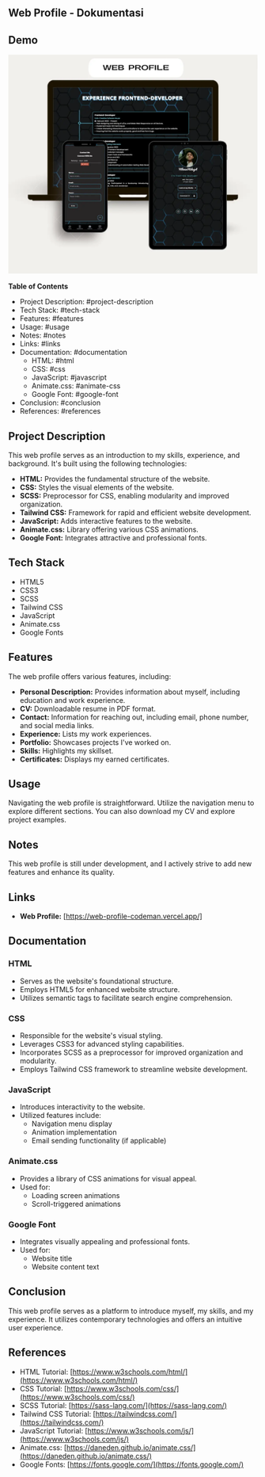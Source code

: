 ## Web Profile - Dokumentasi

## Demo

<img src="img/web-profilev2-13.webp" alt="web-demo">

**Table of Contents**

- Project Description: #project-description
- Tech Stack: #tech-stack
- Features: #features
- Usage: #usage
- Notes: #notes
- Links: #links
- Documentation: #documentation
  - HTML: #html
  - CSS: #css
  - JavaScript: #javascript
  - Animate.css: #animate-css
  - Google Font: #google-font
- Conclusion: #conclusion
- References: #references

## Project Description

This web profile serves as an introduction to my skills, experience, and background. It's built using the following technologies:

- **HTML:** Provides the fundamental structure of the website.
- **CSS:** Styles the visual elements of the website.
- **SCSS:** Preprocessor for CSS, enabling modularity and improved organization.
- **Tailwind CSS:** Framework for rapid and efficient website development.
- **JavaScript:** Adds interactive features to the website.
- **Animate.css:** Library offering various CSS animations.
- **Google Font:** Integrates attractive and professional fonts.

## Tech Stack

- HTML5
- CSS3
- SCSS
- Tailwind CSS
- JavaScript
- Animate.css
- Google Fonts

## Features

The web profile offers various features, including:

- **Personal Description:** Provides information about myself, including education and work experience.
- **CV:** Downloadable resume in PDF format.
- **Contact:** Information for reaching out, including email, phone number, and social media links.
- **Experience:** Lists my work experiences.
- **Portfolio:** Showcases projects I've worked on.
- **Skills:** Highlights my skillset.
- **Certificates:** Displays my earned certificates.

## Usage

Navigating the web profile is straightforward. Utilize the navigation menu to explore different sections. You can also download my CV and explore project examples.

## Notes

This web profile is still under development, and I actively strive to add new features and enhance its quality.

## Links

- **Web Profile:** [https://web-profile-codeman.vercel.app/]

## Documentation

### HTML

- Serves as the website's foundational structure.
- Employs HTML5 for enhanced website structure.
- Utilizes semantic tags to facilitate search engine comprehension.

### CSS

- Responsible for the website's visual styling.
- Leverages CSS3 for advanced styling capabilities.
- Incorporates SCSS as a preprocessor for improved organization and modularity.
- Employs Tailwind CSS framework to streamline website development.

### JavaScript

- Introduces interactivity to the website.
- Utilized features include:
  - Navigation menu display
  - Animation implementation
  - Email sending functionality (if applicable)

### Animate.css

- Provides a library of CSS animations for visual appeal.
- Used for:
  - Loading screen animations
  - Scroll-triggered animations

### Google Font

- Integrates visually appealing and professional fonts.
- Used for:
  - Website title
  - Website content text

## Conclusion

This web profile serves as a platform to introduce myself, my skills, and my experience. It utilizes contemporary technologies and offers an intuitive user experience.

## References

- HTML Tutorial: [https://www.w3schools.com/html/](https://www.w3schools.com/html/)
- CSS Tutorial: [https://www.w3schools.com/css/](https://www.w3schools.com/css/)
- SCSS Tutorial: [https://sass-lang.com/](https://sass-lang.com/)
- Tailwind CSS Tutorial: [https://tailwindcss.com/](https://tailwindcss.com/)
- JavaScript Tutorial: [https://www.w3schools.com/js/](https://www.w3schools.com/js/)
- Animate.css: [https://daneden.github.io/animate.css/](https://daneden.github.io/animate.css/)
- Google Fonts: [https://fonts.google.com/](https://fonts.google.com/)
